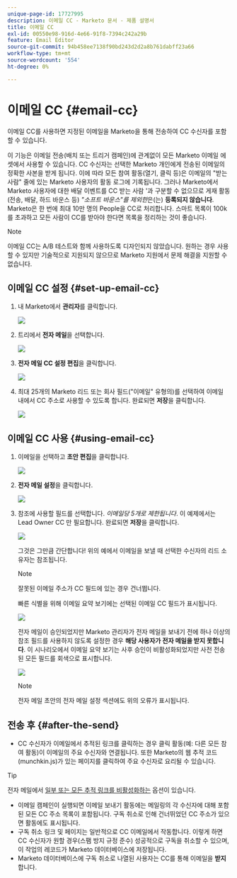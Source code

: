 ```yaml
---
unique-page-id: 17727995
description: 이메일 CC - Marketo 문서 - 제품 설명서
title: 이메일 CC
exl-id: 00550e98-916d-4e66-91f8-7394c242a29b
feature: Email Editor
source-git-commit: 94b458ee7138f90bd243d2d2a8b761dabff23a66
workflow-type: tm+mt
source-wordcount: '554'
ht-degree: 0%

---
```


# 이메일 CC {#email-cc}

이메일 CC를 사용하면 지정된 이메일을 Marketo을 통해 전송하여 CC 수신자를 포함할 수 있습니다.

이 기능은 이메일 전송(배치 또는 트리거 캠페인)에 관계없이 모든 Marketo 이메일 에셋에서 사용할 수 있습니다. CC 수신자는 선택한 Marketo 개인에게 전송된 이메일의 정확한 사본을 받게 됩니다. 이에 따라 모든 참여 활동(열기, 클릭 등)은 이메일의 &quot;받는 사람&quot; 줄에 있는 Marketo 사용자의 활동 로그에 기록됩니다. 그러나 Marketo에서 Marketo 사용자에 대한 배달 이벤트를 CC 받는 사람 &#39;과 구분할 수 없으므로 게재 활동(전송, 배달, 하드 바운스 등) _&quot;소프트 바운스&quot;를 제외한_&#x200B;은(는) **등록되지 않습니다**. Marketo은 한 번에 최대 10만 명의 People을 CC로 처리합니다. 스마트 목록이 100k를 초과하고 모든 사람이 CC를 받아야 한다면 목록을 정리하는 것이 좋습니다.

>[!NOTE]
>
>이메일 CC는 A/B 테스트와 함께 사용하도록 디자인되지 않았습니다. 원하는 경우 사용할 수 있지만 기술적으로 지원되지 않으므로 Marketo 지원에서 문제 해결을 지원할 수 없습니다.

## 이메일 CC 설정 {#set-up-email-cc}

1. 내 Marketo에서 **관리자**&#x200B;를 클릭합니다.

   ![](assets/one.png)

1. 트리에서 **전자 메일**&#x200B;을 선택합니다.

   ![](assets/two.png)

1. **전자 메일 CC 설정 편집**&#x200B;을 클릭합니다.

   ![](assets/three.png)

1. 최대 25개의 Marketo 리드 또는 회사 필드(&quot;이메일&quot; 유형의)를 선택하여 이메일 내에서 CC 주소로 사용할 수 있도록 합니다. 완료되면 **저장**&#x200B;을 클릭합니다.

   ![](assets/four.png)

## 이메일 CC 사용 {#using-email-cc}

1. 이메일을 선택하고 **초안 편집**&#x200B;을 클릭합니다.

   ![](assets/five.png)

1. **전자 메일 설정**&#x200B;을 클릭합니다.

   ![](assets/six.png)

1. 참조에 사용할 필드를 선택합니다. _이메일당 5개로 제한됩니다_. 이 예제에서는 Lead Owner CC 만 필요합니다. 완료되면 **저장**&#x200B;을 클릭합니다.

   ![](assets/seven.png)

   그것은 그만큼 간단합니다! 위의 예에서 이메일을 보낼 때 선택한 수신자의 리드 소유자는 참조됩니다.

   >[!NOTE]
   >
   >잘못된 이메일 주소가 CC 필드에 있는 경우 건너뜁니다.

   빠른 식별을 위해 이메일 요약 보기에는 선택된 이메일 CC 필드가 표시됩니다.

   ![](assets/eight.png)

   전자 메일이 승인되었지만 Marketo 관리자가 전자 메일을 보내기 전에 하나 이상의 참조 필드를 사용하지 않도록 설정한 경우 **해당 사용자가 전자 메일을 받지 못합니다**. 이 시나리오에서 이메일 요약 보기는 사후 승인이 비활성화되었지만 사전 전송된 모든 필드를 회색으로 표시합니다.

   ![](assets/removal.png)

   >[!NOTE]
   >
   >전자 메일 초안의 전자 메일 설정 섹션에도 위의 오류가 표시됩니다.

## 전송 후 {#after-the-send}

* CC 수신자가 이메일에서 추적된 링크를 클릭하는 경우 클릭 활동(예: 다른 모든 참여 활동)이 이메일의 주요 수신자와 연결됩니다. 또한 Marketo의 웹 추적 코드(munchkin.js)가 있는 페이지를 클릭하여 주요 수신자로 요리될 수 있습니다.

>[!TIP]
>
>전자 메일에서 [일부 또는 모든 추적 링크를 비활성화하는](/help/marketo/product-docs/email-marketing/general/functions-in-the-editor/disable-tracking-for-an-email-link.md) 옵션이 있습니다.

* 이메일 캠페인이 실행되면 이메일 보내기 활동에는 메일링의 각 수신자에 대해 포함된 모든 CC 주소 목록이 포함됩니다. 구독 취소로 인해 건너뛰었던 CC 주소가 있으면 활동에도 표시됩니다.
* 구독 취소 링크 및 페이지는 일반적으로 CC 이메일에서 작동합니다. 이렇게 하면 CC 수신자가 원할 경우(스팸 방지 규정 준수) 성공적으로 구독을 취소할 수 있으며, 이 작업의 레코드가 Marketo 데이터베이스에 저장됩니다.
* Marketo 데이터베이스에 구독 취소로 나열된 사용자는 CC를 통해 이메일을 **받지**&#x200B;합니다.

